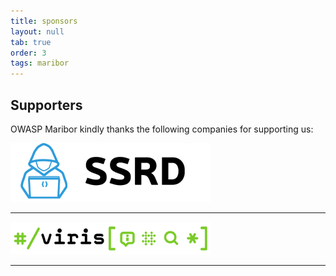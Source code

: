 ```yaml
---
title: sponsors
layout: null
tab: true
order: 3
tags: maribor
---
```


## Supporters

OWASP Maribor kindly thanks the following companies for supporting us:

[![Logo SSRD](assets/images/sponsors/ssrd-logo.png)](https://ssrd.io/)

---

[![Logo Viris](assets/images/sponsors/viris-logo.png)](https://www.viris.si/)

---

